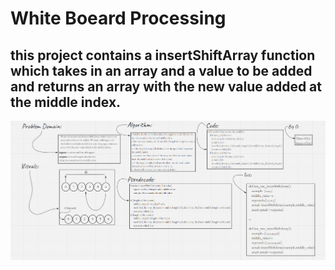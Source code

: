 # White Boeard Processing
## this project contains a insertShiftArray function which takes in an array and a value to be added and returns an array with the new value added at the middle index.
![array_insert_shift](codech2.png)

